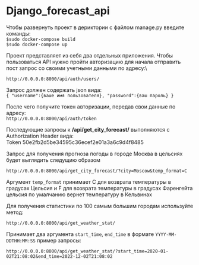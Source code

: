 # Django_forecast_api

Чтобы развернуть проект в дериктории с файлом manage.py введите команды:\
`$sudo docker-compose build`\
`$sudo docker-compose up`

Проект представляет из себя два отдельных приложения. Чтобы пользоваться API нужно пройти авторизацию для начала
отправить пост запрос со своими учетными данными по адресу:\

`http://0.0.0.0:8000/api/auth/users/`

Запрос должен содержать json вида: \
`{
"username":{ваше имя пользователя},
"password":{ваш пароль} }`

После чего получите токен авторизации, передав свои данные по адресу: \
`http://0.0.0.0:8000/api/auth/token`

Последующие запросы к **/api/get_city_forecast/** выполняются с Authorization Header вида:   
Token 50e2fb2d5be34595c36ecef2e01a3a6c9d4f8485

Запрос для получения прогноза погоды в городе Москва в цельсиях будет выглядить следущию образом  

`http://0.0.0.0:8000/api/get_city_forecast/?city=Moscow&temp_format=C`  

Аргумент `temp_format`   принимает С для возврата температуры в градусах Цельсия и F для возврата температуры в градусах Фаренгейта
цельсия по умалчанию вернет температуру в Кельвинах 


Для получения статистики по 100 самым большим городам используйте метод:   

`http://0.0.0.0:8000/api/get_weather_stat/`  

Принимает два аргумента `start_time`, `end_time` в формате `YYYY-MM-DDTHH:MM:SS` пример запросы:  

`http://0.0.0.0:8000/api/get_weather_stat/?start_time=2020-01-02T21:08:02&end_time=2022-12-02T21:08:02` 
